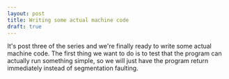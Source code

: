 ```yaml
---
layout: post
title: Writing some actual machine code 
draft: true
---
```


It's post three of the series and we're finally ready to write some actual machine code.
The first thing we want to do is to test that the program can actually run something simple,
so we will just have the program return immediately instead of segmentation faulting.
